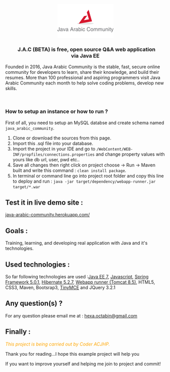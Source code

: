 <div align="center">
  <img src="https://github.com/Coder-ACJHP/Java-Arabic-Community/blob/master/WebContent/resources/images/Logo.png">
   <h3> 
    J.A.C (BETA) is free, open source Q&amp;A web application<br/> via Java EE</h3>
</div>
<p>Founded in 2016, Java Arabic Community is the stable, fast, secure online community for developers to learn, share their knowledge, and build their resumes. More than 100 professional and aspiring programmers visit Java Arabic Community each month to help solve coding problems, develop new skills.</p><br>
<h3>How to setup an instance or how to run ? </h3>
<p>First of all, you need to setup an MySQL databse and create schema named <code>java_arabic_community</code>.</p>
<ol>
 <li> Clone or download the sources from this page.</li>
 <li> Import <a>this .sql</a> file into your database.</li>
 <li> Import the project in your IDE and go to <code>/WebContent/WEB-INF/propfiles/connections.properties</code> and change property values with yours like db url, user, pwd etc..</li>
  <li>Save all changes then right click on project choose -> Run -> Maven built and write this command : <code>clean install package</code>.</li>
 <li> In terminal or command line go into project root folder and copy this line to deploy and run :
   <code>java -jar target/dependency/webapp-runner.jar target/*.war</code>
 </li>
</ol>

<h2>Test it in live demo site : </h2> 
<div>
<a href="https://java-arabic-community.herokuapp.com">java-arabic-community.herokuapp.com/</a>
</div> 

<h2>Goals :</h2> 
Training, learning, and developing real application with Java and it's technologies.

<h2> Used technologies :</h2> 
So far following technologies are used :<a href="https://blogs.oracle.com/java/java-ee-8-overview">Java EE 7</a>, <a href="https://www.javascript.com/">Javascript</a>, <a href="https://spring.io/">Spring Framework 5.0.1</a>, <a href="http://hibernate.org/orm/documentation/5.0/">Hibernate 5.2.7</a>, <a href="https://github.com/jsimone/webapp-runner">Webapp runner (Tomcat 8.5)</a>, HTML5, CSS3, Maven, Bootsrap3,
<a href="https://www.tinymce.com/">TinyMCE</a> and JQuery 3.2.1</a>

<h2> Any question(s) ?</h2> 
For any question please email me at : <a href="mailto:hexa.octabin@gmail.com">hexa.octabin@gmail.com</a>

<h2> Finally : </h2> 
<label style="font-style: oblique; color:#ffa500; float:left;"> This project is being carried out by Coder ACJHP.</label><br>
<p>Thank you for reading...I hope this example project will help you</p>
<p>If you want to improve yourself and helping me join to project and commit!</p>

